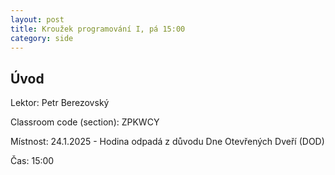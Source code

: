 ```yaml
---
layout: post
title: Kroužek programování I, pá 15:00
category: side
---
```

## Úvod

Lektor: Petr Berezovský

Classroom code (section): ZPKWCY

Místnost: 24.1.2025 - Hodina odpadá z důvodu Dne Otevřených Dveří (DOD)

Čas: 15:00
